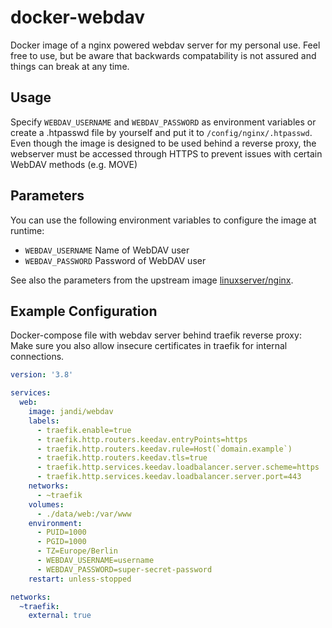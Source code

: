# docker-webdav

Docker image of a nginx powered webdav server for my personal use. Feel free to use, but be aware that backwards compatability is not assured and things can break at any time.

## Usage

Specify `WEBDAV_USERNAME` and `WEBDAV_PASSWORD` as environment variables or create a .htpasswd file by yourself and put it to `/config/nginx/.htpasswd`.
Even though the image is designed to be used behind a reverse proxy, the webserver must be accessed through HTTPS to prevent issues with certain WebDAV methods (e.g. MOVE)

## Parameters

You can use the following environment variables to configure the image at runtime:

- `WEBDAV_USERNAME` Name of WebDAV user
- `WEBDAV_PASSWORD` Password of WebDAV user

See also the parameters from the upstream image [linuxserver/nginx](https://github.com/linuxserver/docker-nginx#parameters).

## Example Configuration

Docker-compose file with webdav server behind traefik reverse proxy:
Make sure you also allow insecure certificates in traefik for internal connections.

```yml
version: '3.8'

services: 
  web:
    image: jandi/webdav
    labels:
      - traefik.enable=true
      - traefik.http.routers.keedav.entryPoints=https
      - traefik.http.routers.keedav.rule=Host(`domain.example`)
      - traefik.http.routers.keedav.tls=true
      - traefik.http.services.keedav.loadbalancer.server.scheme=https
      - traefik.http.services.keedav.loadbalancer.server.port=443
    networks:
      - ~traefik
    volumes:
      - ./data/web:/var/www
    environment:
      - PUID=1000
      - PGID=1000
      - TZ=Europe/Berlin
      - WEBDAV_USERNAME=username
      - WEBDAV_PASSWORD=super-secret-password
    restart: unless-stopped

networks:
  ~traefik:
    external: true
```